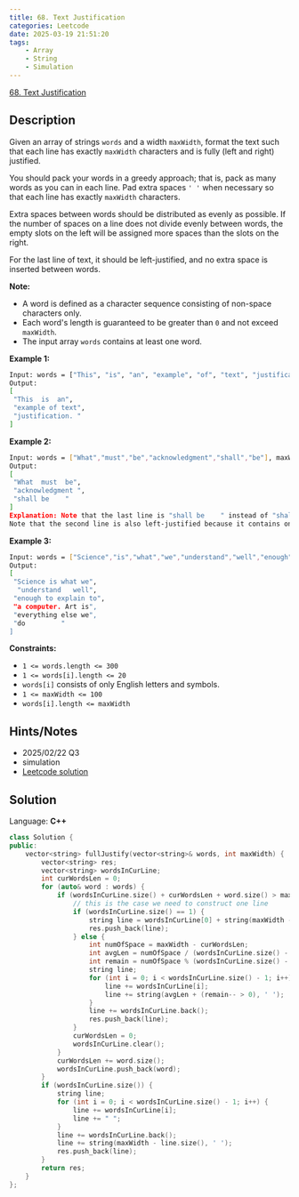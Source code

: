 ```yaml
---
title: 68. Text Justification
categories: Leetcode
date: 2025-03-19 21:51:20
tags:
    - Array
    - String
    - Simulation
---
```


[68. Text Justification](https://leetcode.com/problems/text-justification/description/)

## Description

Given an array of strings `words` and a width `maxWidth`, format the text such that each line has exactly `maxWidth` characters and is fully (left and right) justified.

You should pack your words in a greedy approach; that is, pack as many words as you can in each line. Pad extra spaces `' '` when necessary so that each line has exactly `maxWidth` characters.

Extra spaces between words should be distributed as evenly as possible. If the number of spaces on a line does not divide evenly between words, the empty slots on the left will be assigned more spaces than the slots on the right.

For the last line of text, it should be left-justified, and no extra space is inserted between words.

**Note:**

- A word is defined as a character sequence consisting of non-space characters only.
- Each word's length is guaranteed to be greater than `0` and not exceed `maxWidth`.
- The input array `words` contains at least one word.

**Example 1:**

```bash
Input: words = ["This", "is", "an", "example", "of", "text", "justification."], maxWidth = 16
Output:
[
 "This  is  an",
 "example of text",
 "justification. "
]
```

**Example 2:**

```bash
Input: words = ["What","must","be","acknowledgment","shall","be"], maxWidth = 16
Output:
[
 "What  must  be",
 "acknowledgment ",
 "shall be    "
]
Explanation: Note that the last line is "shall be    " instead of "shall     be", because the last line must be left-justified instead of fully-justified.
Note that the second line is also left-justified because it contains only one word.
```

**Example 3:**

```bash
Input: words = ["Science","is","what","we","understand","well","enough","to","explain","to","a","computer.","Art","is","everything","else","we","do"], maxWidth = 20
Output:
[
 "Science is what we",
  "understand   well",
 "enough to explain to",
 "a computer. Art is",
 "everything else we",
 "do         "
]
```

**Constraints:**

- `1 <= words.length <= 300`
- `1 <= words[i].length <= 20`
- `words[i]` consists of only English letters and symbols.
- `1 <= maxWidth <= 100`
- `words[i].length <= maxWidth`

## Hints/Notes

- 2025/02/22 Q3
- simulation
- [Leetcode solution](https://leetcode.com/problems/text-justification/editorial/)

## Solution

Language: **C++**

```C++
class Solution {
public:
    vector<string> fullJustify(vector<string>& words, int maxWidth) {
        vector<string> res;
        vector<string> wordsInCurLine;
        int curWordsLen = 0;
        for (auto& word : words) {
            if (wordsInCurLine.size() + curWordsLen + word.size() > maxWidth) {
                // this is the case we need to construct one line
                if (wordsInCurLine.size() == 1) {
                    string line = wordsInCurLine[0] + string(maxWidth - curWordsLen, ' ');
                    res.push_back(line);
                } else {
                    int numOfSpace = maxWidth - curWordsLen;
                    int avgLen = numOfSpace / (wordsInCurLine.size() - 1);
                    int remain = numOfSpace % (wordsInCurLine.size() - 1);
                    string line;
                    for (int i = 0; i < wordsInCurLine.size() - 1; i++) {
                        line += wordsInCurLine[i];
                        line += string(avgLen + (remain-- > 0), ' ');
                    }
                    line += wordsInCurLine.back();
                    res.push_back(line);
                }
                curWordsLen = 0;
                wordsInCurLine.clear();
            }
            curWordsLen += word.size();
            wordsInCurLine.push_back(word);
        }
        if (wordsInCurLine.size()) {
            string line;
            for (int i = 0; i < wordsInCurLine.size() - 1; i++) {
                line += wordsInCurLine[i];
                line += " ";
            }
            line += wordsInCurLine.back();
            line += string(maxWidth - line.size(), ' ');
            res.push_back(line);
        }
        return res;
    }
};
```
